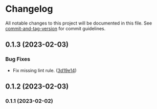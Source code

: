 # Changelog

All notable changes to this project will be documented in this file. See [commit-and-tag-version](https://github.com/absolute-version/commit-and-tag-version) for commit guidelines.

## 0.1.3 (2023-02-03)


### Bug Fixes

* Fix missing lint rule. ([3d19e14](https://github.com/marcuson/n8n-nodes-ics-utils/commit/3d19e145bd20e844e69675817a107da9ad0cd6f9))

## 0.1.2 (2023-02-03)

### 0.1.1 (2023-02-02)

